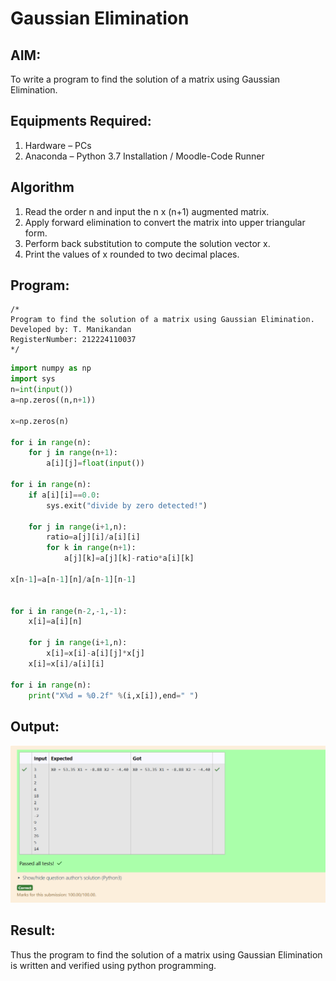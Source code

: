 # Gaussian Elimination

## AIM:
To write a program to find the solution of a matrix using Gaussian Elimination.

## Equipments Required:
1. Hardware – PCs
2. Anaconda – Python 3.7 Installation / Moodle-Code Runner

## Algorithm
1. Read the order n and input the n x (n+1) augmented matrix.
2. Apply forward elimination to convert the matrix into upper triangular form.
3. Perform back substitution to compute the solution vector x.
4. Print the values of x rounded to two decimal places.

## Program:
```
/*
Program to find the solution of a matrix using Gaussian Elimination.
Developed by: T. Manikandan
RegisterNumber: 212224110037
*/
```
```python
import numpy as np
import sys
n=int(input())
a=np.zeros((n,n+1))

x=np.zeros(n)

for i in range(n):
    for j in range(n+1):
        a[i][j]=float(input())
        
for i in range(n):
    if a[i][i]==0.0:
        sys.exit("divide by zero detected!")
        
    for j in range(i+1,n):
        ratio=a[j][i]/a[i][i]
        for k in range(n+1):
            a[j][k]=a[j][k]-ratio*a[i][k]

x[n-1]=a[n-1][n]/a[n-1][n-1]


for i in range(n-2,-1,-1):
    x[i]=a[i][n]
    
    for j in range(i+1,n):
        x[i]=x[i]-a[i][j]*x[j]
    x[i]=x[i]/a[i][i]
    
for i in range(n):
    print("X%d = %0.2f" %(i,x[i]),end=" ")
```

## Output:
![alt text](image.png)


## Result:
Thus the program to find the solution of a matrix using Gaussian Elimination is written and verified using python programming.

